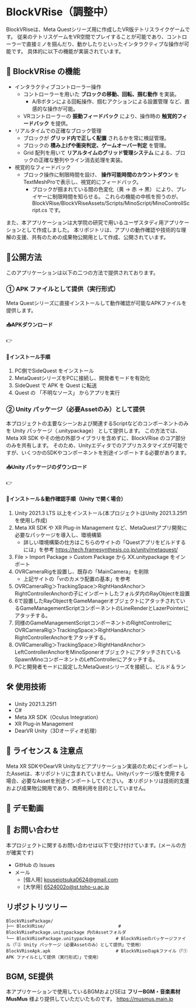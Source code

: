 # BlockVRise（調整中）
BlockVRiseは、Meta Questシリーズ用に作成したVR版テトリスライクゲームです。
従来のテトリスゲームをVR空間でプレイすることが可能であり、コントローラーで直接ミノを掴んだり、動かしたりといったインタラクティブな操作が可能です。
具体的に以下の機能が実装されています。

## 🎯 BlockVRise の機能
- インタラクティブコントローラー操作
  - コントローラーを用いた **ブロックの移動、回転、掴む動作** を実装。
    - A/Bボタンによる回転操作、掴むアクションによる設置管理 など、直感的な操作が可能。
  - VRコントローラーの **振動フィードバック** により、操作時の **触覚的フィードバック** を提供。
- リアルタイムでの正確なブロック管理
  - ブロックが **グリッド内で正しく配置** されるかを常に検証管理。
  - ブロックの **積み上げや衝突判定、ゲームオーバー判定** を管理。
  - Grid 配列を用いて **リアルタイムのグリッド管理システム** による、ブロックの正確な整列やライン消去処理を実装。
- 視覚的なフィードバック
  - ブロック操作に制限時間を設け、 **操作可能時間のカウントダウン** をTextMeshProで表示し、視覚的にフィードバック。
    - ブロックが掴まれている間の色変化（黄 → 赤 → 黒） により、プレイヤーに制限時間を知らせる。
これらの機能の中核を担うのが、BlockVRise/BlockVRiseAssets/Scripts/MinoScript/MinoControllScript.cs です。

また、本アプリケーションは大学院の研究で用いるユーザスタディ用アプリケーションとして作成しました。
本リポジトリは、アプリの動作確認や技術的な理解の支援、共有のための成果物公開用として作成、公開されています。

## 🚀公開方法
このアプリケーションは以下の二つの方法で提供されております。

### ① APK ファイルとして提供（実行形式）
Meta Questシリーズに直接インストールして動作確認が可能なAPKファイルを提供します。
#### 📥APKダウンロード
👉
#### 📌インストール手順
1. PC側でSideQuest をインストール
2. MetaQuestシリーズをPCに接続し、開発者モードを有効化
3. SideQuest で APK を Quest に転送
4. Quest の 「不明なソース」 からアプリを実行

### ② Unity パッケージ（必要Assetのみ）として提供
本プロジェクトの主要なシーンおよび関連するScriptなどのコンポーネントのみを Unity パッケージ（.unitypackage） として提供します。
この方法では、Meta XR SDK やその他の外部ライブラリを含めずに、BlockVRise のコア部分のみを共有します。
そのため、Unityエディタでのアプリカスタマイズが可能ですが、いくつかのSDKやコンポーネントを別途インポートする必要があります。

#### 📥Unity パッケージのダウンロード
👉
#### 📌インストール＆動作確認手順（Unity で開く場合）
1. Unity 2021.3 LTS 以上をインストール(本プロジェクトはUnity 2021.3.25f1を使用し作成)
2. Meta XR SDK や XR Plug-in Management など、MetaQuestアプリ開発に必要なパッケージを導入し、環境構築
   - 詳しい環境構築の仕方はこちらのサイトの「Questアプリをビルドするには」を参考 https://tech.framesynthesis.co.jp/unity/metaquest/
4. File > Import Package > Custom Package から XX.unitypackage をインポート
5. OVRCameraRigを設置し、既存の「MainCamera」を削除
   - 上記サイトの「vrのカメラ配置の基本」を参考
6. OVRCameraRig＞TrackingSpace＞RightHandAnchor＞RightControllerAnchorの子にインポートしたフォルダ内のRayObjectを設置
7. 6で設置したRayObjectをGameManagerオブジェクトにアタッチされているGameManagementScriptコンポーネントのLineRenderとLazerPointerにアタッチする。
8. 同様のGameManagementScriptコンポーネントのRightControllerにOVRCameraRig＞TrackingSpace＞RightHandAnchor＞RightControllerAnchorをアタッチする。
9. OVRCameraRig＞TrackingSpace＞RightHandAnchor＞LeftControllerAnchorをMinoSponerオブジェクトにアタッチされているSpawnMinoコンポーネントのLeftControllerにアタッチする。
10. PCと開発者モードに設定したMetaQuestシリーズを接続し、ビルド＆ラン

## 🛠 使用技術
- Unity 2021.3.25f1
- C#
- Meta XR SDK（Oculus Integration）
- XR Plug-in Management
- DearVR Unity（3Dオーディオ処理）

## 📜 ライセンス & 注意点
Meta XR SDKやDearVR Unityなどアプリケーション実装のためにインポートしたAssetは、本リポジトリに含まれていません。Unityパッケージ版を使用する場合、必要なAssetを別途インポートしてください。
本リポジトリは技術的支援および成果物公開用であり、商用利用を目的としていません。

## 🎥 デモ動画

## 📩 お問い合わせ
本プロジェクトに関するお問い合わせは以下で受け付けています。(メールの方が確実です)
- GitHub の Issues
- メール
  - [個人用] kouseiotsuka0624@gmail.com
  - [大学用] 6524002o@st.toho-u.ac.jp
 
## リポジトリツリー
    BlockVRisePackage/
    ├── BlockVRise/                            # BlockVRisePackage.unitypackage 内のAssetフォルダ
    └── BlockVRisePackage.unitypackage        # BlockVRiseのパッケージファイル（「② Unity パッケージ（必要Assetのみ）として提供」で使用）
    BlockVRiseApk.apk                         # BlockVRiseのapkファイル（「① APK ファイルとして提供（実行形式）」で使用）



## BGM, SE提供
本アプリケーションで使用しているBGMおよびSEは **フリーBGM・音楽素材MusMus** 様より提供していただいたものです。
https://musmus.main.jp
